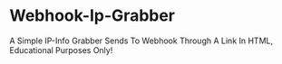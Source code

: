 # Webhook-Ip-Grabber
A Simple IP-Info Grabber Sends To Webhook Through A Link In HTML, Educational Purposes Only!
